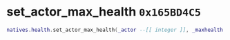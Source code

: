 # set_actor_max_health `0x165BD4C5`

```lua
natives.health.set_actor_max_health(_actor --[[ integer ]], _maxhealth --[[ number ]])
```
